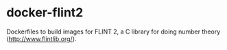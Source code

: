 # docker-flint2
Dockerfiles to build images for FLINT 2, a C library for doing number theory (http://www.flintlib.org/).
